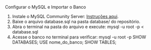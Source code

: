 Configurar o MySQL e Importar o Banco
1. Instale o MySQL Community Server: [Instruções aqui](https://dev.mysql.com/downloads/).
2. Baixe o arquivo database.sql na pasta database/ do repositório.
3. Abra o terminal na pasta do arquivo e execute:
  mysql -u root -p < database.sql
4. Acesse o banco no terminal para verificar:
  mysql -u root -p
  SHOW DATABASES;
  USE nome_do_banco;
  SHOW TABLES;
